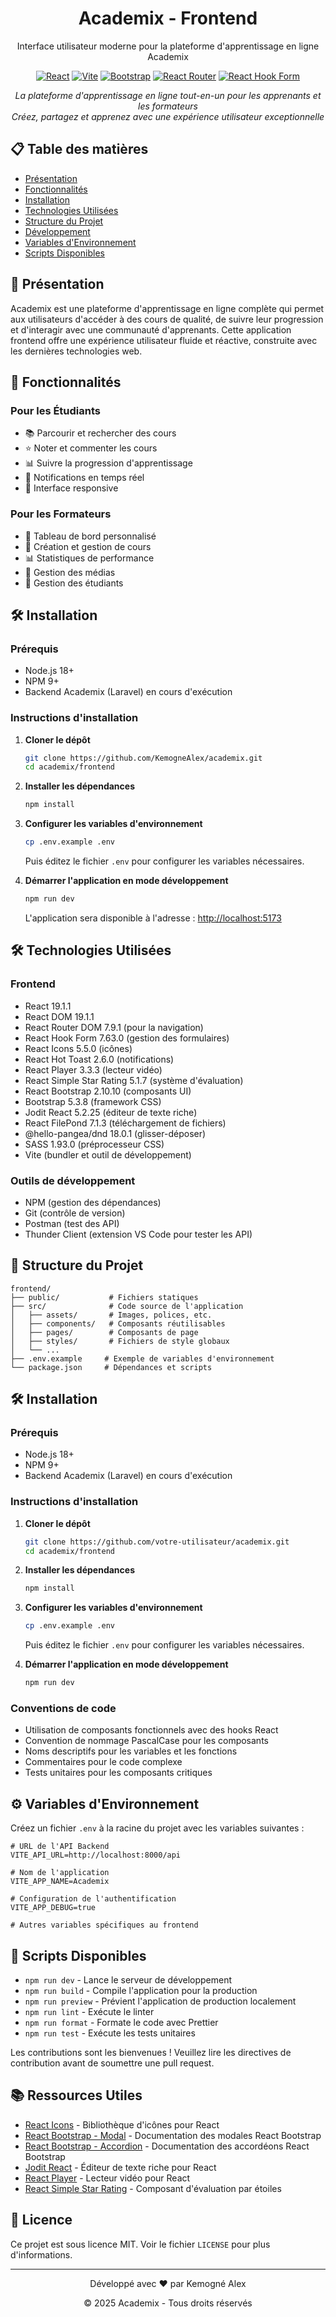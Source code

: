 <div align="center">
  <h1>Academix - Frontend</h1>
  <p>Interface utilisateur moderne pour la plateforme d'apprentissage en ligne Academix</p>
 
[![React](https://img.shields.io/badge/React-19.1.1-61DAFB?logo=react)](https://reactjs.org/)
[![Vite](https://img.shields.io/badge/Vite-5.x-646CFF?logo=vite)](https://vitejs.dev/)
[![Bootstrap](https://img.shields.io/badge/Bootstrap-5.3.8-7952B3?logo=bootstrap)](https://getbootstrap.com/)
[![React Router](https://img.shields.io/badge/React_Router-7.9.1-CA4245?logo=react-router)](https://reactrouter.com/)
[![React Hook Form](https://img.shields.io/badge/React_Hook_Form-7.63.0-EC5990?logo=react-hook-form)](https://react-hook-form.com/)

_La plateforme d'apprentissage en ligne tout-en-un pour les apprenants et les formateurs_  
_Créez, partagez et apprenez avec une expérience utilisateur exceptionnelle_

</div>

## 📋 Table des matières

- [Présentation](#-présentation)
- [Fonctionnalités](#-fonctionnalités)
- [Installation](#-installation)
- [Technologies Utilisées](#-technologies-utilisées)
- [Structure du Projet](#-structure-du-projet)
- [Développement](#-développement)
- [Variables d'Environnement](#-variables-denvironnement)
- [Scripts Disponibles](#-scripts-disponibles)

## 🌟 Présentation

Academix est une plateforme d'apprentissage en ligne complète qui permet aux utilisateurs d'accéder à des cours de qualité, de suivre leur progression et d'interagir avec une communauté d'apprenants. Cette application frontend offre une expérience utilisateur fluide et réactive, construite avec les dernières technologies web.

## 🚀 Fonctionnalités

### Pour les Étudiants

- 📚 Parcourir et rechercher des cours
- ⭐ Noter et commenter les cours
- 📊 Suivre la progression d'apprentissage
- 🔔 Notifications en temps réel
- 📱 Interface responsive

### Pour les Formateurs

- 🎨 Tableau de bord personnalisé
- 📝 Création et gestion de cours
- 📊 Statistiques de performance
- 🎥 Gestion des médias
- 👥 Gestion des étudiants

## 🛠️ Installation

### Prérequis

- Node.js 18+
- NPM 9+
- Backend Academix (Laravel) en cours d'exécution

### Instructions d'installation

1. **Cloner le dépôt**

   ```bash
   git clone https://github.com/KemogneAlex/academix.git
   cd academix/frontend
   ```

2. **Installer les dépendances**

   ```bash
   npm install
   ```

3. **Configurer les variables d'environnement**

   ```bash
   cp .env.example .env
   ```

   Puis éditez le fichier `.env` pour configurer les variables nécessaires.

4. **Démarrer l'application en mode développement**
   ```bash
   npm run dev
   ```
   L'application sera disponible à l'adresse : [http://localhost:5173](http://localhost:5173)

## 🛠️ Technologies Utilisées

### Frontend

- React 19.1.1
- React DOM 19.1.1
- React Router DOM 7.9.1 (pour la navigation)
- React Hook Form 7.63.0 (gestion des formulaires)
- React Icons 5.5.0 (icônes)
- React Hot Toast 2.6.0 (notifications)
- React Player 3.3.3 (lecteur vidéo)
- React Simple Star Rating 5.1.7 (système d'évaluation)
- React Bootstrap 2.10.10 (composants UI)
- Bootstrap 5.3.8 (framework CSS)
- Jodit React 5.2.25 (éditeur de texte riche)
- React FilePond 7.1.3 (téléchargement de fichiers)
- @hello-pangea/dnd 18.0.1 (glisser-déposer)
- SASS 1.93.0 (préprocesseur CSS)
- Vite (bundler et outil de développement)

### Outils de développement

- NPM (gestion des dépendances)
- Git (contrôle de version)
- Postman (test des API)
- Thunder Client (extension VS Code pour tester les API)

## 📁 Structure du Projet

```
frontend/
├── public/           # Fichiers statiques
├── src/              # Code source de l'application
│   ├── assets/       # Images, polices, etc.
│   ├── components/   # Composants réutilisables
│   ├── pages/        # Composants de page
│   ├── styles/       # Fichiers de style globaux
│   └── ...
├── .env.example     # Exemple de variables d'environnement
└── package.json     # Dépendances et scripts
```

## 🛠️ Installation

### Prérequis

- Node.js 18+
- NPM 9+
- Backend Academix (Laravel) en cours d'exécution

### Instructions d'installation

1. **Cloner le dépôt**

   ```bash
   git clone https://github.com/votre-utilisateur/academix.git
   cd academix/frontend
   ```

2. **Installer les dépendances**

   ```bash
   npm install
   ```

3. **Configurer les variables d'environnement**

   ```bash
   cp .env.example .env
   ```

   Puis éditez le fichier `.env` pour configurer les variables nécessaires.

4. **Démarrer l'application en mode développement**
   ```bash
   npm run dev
   ```

### Conventions de code

- Utilisation de composants fonctionnels avec des hooks React
- Convention de nommage PascalCase pour les composants
- Noms descriptifs pour les variables et les fonctions
- Commentaires pour le code complexe
- Tests unitaires pour les composants critiques

## ⚙️ Variables d'Environnement

Créez un fichier `.env` à la racine du projet avec les variables suivantes :

```env
# URL de l'API Backend
VITE_API_URL=http://localhost:8000/api

# Nom de l'application
VITE_APP_NAME=Academix

# Configuration de l'authentification
VITE_APP_DEBUG=true

# Autres variables spécifiques au frontend
```

## 📜 Scripts Disponibles

- `npm run dev` - Lance le serveur de développement
- `npm run build` - Compile l'application pour la production
- `npm run preview` - Prévient l'application de production localement
- `npm run lint` - Exécute le linter
- `npm run format` - Formate le code avec Prettier
- `npm run test` - Exécute les tests unitaires

Les contributions sont les bienvenues ! Veuillez lire les directives de contribution avant de soumettre une pull request.

## 📚 Ressources Utiles

- [React Icons](https://react-icons.github.io/react-icons/) - Bibliothèque d'icônes pour React
- [React Bootstrap - Modal](https://react-bootstrap.netlify.app/docs/components/modal/) - Documentation des modales React Bootstrap
- [React Bootstrap - Accordion](https://react-bootstrap.netlify.app/docs/components/accordion/#examples) - Documentation des accordéons React Bootstrap
- [Jodit React](https://github.com/jodit/jodit-react) - Éditeur de texte riche pour React
- [React Player](https://www.npmjs.com/package/react-player) - Lecteur vidéo pour React
- [React Simple Star Rating](https://www.npmjs.com/package/react-simple-star-rating) - Composant d'évaluation par étoiles

## 📄 Licence

Ce projet est sous licence MIT. Voir le fichier `LICENSE` pour plus d'informations.

---

<div align="center">
  <p>Développé avec ❤️ par Kemogné Alex</p>
  <p>© 2025 Academix - Tous droits réservés</p>
</div>
